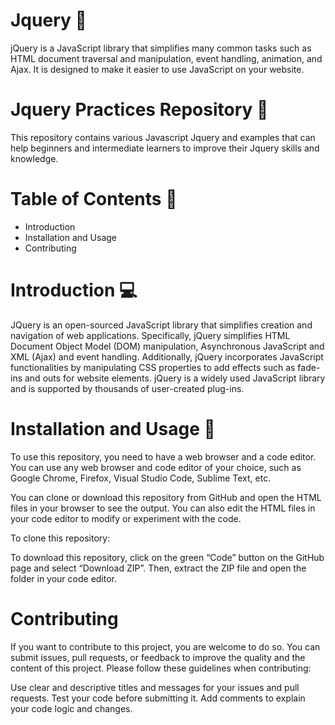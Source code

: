 # Jquery 🎯
jQuery is a JavaScript library that simplifies many common tasks such as HTML document traversal and manipulation, event handling, animation, and Ajax. It is designed to make it easier to use JavaScript on your website. 


# Jquery Practices Repository 🚀
This repository contains various Javascript Jquery and examples that can help beginners and intermediate learners to improve their Jquery skills and knowledge.

# Table of Contents 🧾

- Introduction
- Installation and Usage
- Contributing

# Introduction 💻
JQuery is an open-sourced JavaScript library that simplifies creation and navigation of web applications. Specifically, jQuery simplifies HTML Document Object Model (DOM) manipulation, Asynchronous JavaScript and XML (Ajax) and event handling. Additionally, jQuery incorporates JavaScript functionalities by manipulating CSS properties to add effects such as fade-ins and outs for website elements. jQuery is a widely used JavaScript library and is supported by thousands of user-created plug-ins.

# Installation and Usage 💽
To use this repository, you need to have a web browser and a code editor. You can use any web browser and code editor of your choice, such as Google Chrome, Firefox, Visual Studio Code, Sublime Text, etc.

You can clone or download this repository from GitHub and open the HTML files in your browser to see the output. You can also edit the HTML files in your code editor to modify or experiment with the code.

To clone this repository:

To download this repository, click on the green “Code” button on the GitHub page and select “Download ZIP”. Then, extract the ZIP file and open the folder in your code editor.


# Contributing
If you want to contribute to this project, you are welcome to do so. You can submit issues, pull requests, or feedback to improve the quality and the content of this project. Please follow these guidelines when contributing:

Use clear and descriptive titles and messages for your issues and pull requests. Test your code before submitting it. Add comments to explain your code logic and changes.

